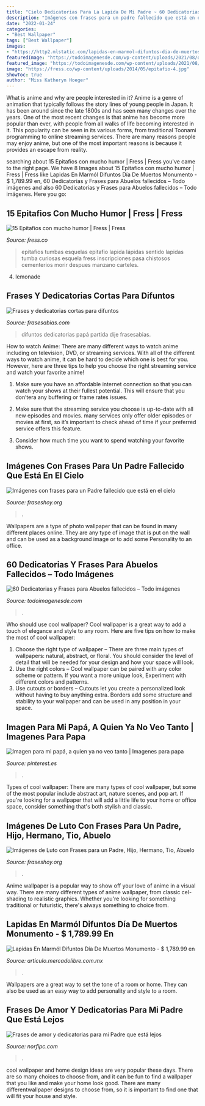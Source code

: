 ```yaml
---
title: "Cielo Dedicatorias Para La Lapida De Mi Padre ~ 60 Dedicatorias Y Frases Para Abuelos Fallecidos – Todo Imágenes"
description: "Imágenes con frases para un padre fallecido que está en el cielo"
date: "2022-01-24"
categories:
- "Best Wallpaper"
tags: ["Best Wallpaper"]
images:
- "https://http2.mlstatic.com/lapidas-en-marmol-difuntos-dia-de-muertos-monumento-D_NQ_NP_892657-MLM28378063212_102018-F.jpg"
featuredImage: "https://todoimagenesde.com/wp-content/uploads/2021/08/dia-de-la-secretaria-768x768.jpg"
featured_image: "https://todoimagenesde.com/wp-content/uploads/2021/08/dia-de-la-secretaria-768x768.jpg"
image: "https://fress.co/wp-content/uploads/2014/05/epitafio-4.jpg"
ShowToc: true
author: "Miss Katheryn Hoeger"
---
```



What is anime and why are people interested in it?
Anime is a genre of animation that typically follows the story lines of young people in Japan. It has been around since the late 1800s and has seen many changes over the years. One of the most recent changes is that anime has become more popular than ever, with people from all walks of life becoming interested in it. This popularity can be seen in its various forms, from traditional Toonami programming to online streaming services. There are many reasons people may enjoy anime, but one of the most important reasons is because it provides an escape from reality.

	

		
searching about 15 Epitafios con mucho humor | Fress | Fress you've came to the right page. We have 8 Images about 15 Epitafios con mucho humor | Fress | Fress like Lapidas En Marmól Difuntos Día De Muertos Monumento - $ 1,789.99 en, 60 Dedicatorias y Frases para Abuelos fallecidos – Todo imágenes and also 60 Dedicatorias y Frases para Abuelos fallecidos – Todo imágenes. Here you go:
		
    
## 15 Epitafios Con Mucho Humor | Fress | Fress

<img loading=lazy src="https://fress.co/wp-content/uploads/2014/05/epitafio-4.jpg" onerror="this.onerror=null;this.src='https://tse1.mm.bing.net/th?id=OIP._M8jedWWz-U5xDoFuYPVhAHaFK&amp;pid=15.1';" alt="15 Epitafios con mucho humor | Fress | Fress">

_Source: fress.co_

>epitafios tumbas esquelas epitafio lapida lápidas sentido lapidas tumba curiosas esquela fress inscripciones pasa chistosos cementerios morir despues manzano carteles. 

	

4. lemonade 

    
## Frases Y Dedicatorias Cortas Para Difuntos

<img loading=lazy src="https://frasesabias.com/wp-content/uploads/2021/06/epitafios-2021-7-1.jpg" onerror="this.onerror=null;this.src='https://tse1.mm.bing.net/th?id=OIP.gWXcqohP6FDJw3sO7wyqtgHaHa&amp;pid=15.1';" alt="Frases y dedicatorias cortas para difuntos">

_Source: frasesabias.com_

>difuntos dedicatorias papá partida dije frasesabias. 

	

How to watch Anime: There are many different ways to watch anime including on television, DVD, or streaming services.
With all of the different ways to watch anime, it can be hard to decide which one is best for you. However, here are three tips to help you choose the right streaming service and watch your favorite anime!
1. Make sure you have an affordable internet connection so that you can watch your shows at their fullest potential. This will ensure that you don’tera any buffering or frame rates issues.

2. Make sure that the streaming service you choose is up-to-date with all new episodes and movies. many services only offer older episodes or movies at first, so it’s important to check ahead of time if your preferred service offers this feature.

3. Consider how much time you want to spend watching your favorite shows.

    
## Imágenes Con Frases Para Un Padre Fallecido Que Está En El Cielo

<img loading=lazy src="https://fraseshoy.org/wp-content/uploads/2016/03/Frases-para-un-padre-que-falleció-10.jpg" onerror="this.onerror=null;this.src='https://tse1.mm.bing.net/th?id=OIP.MZ49aH-XuFcB1JrLmRv7RgAAAA&amp;pid=15.1';" alt="Imágenes con frases para un Padre fallecido que está en el cielo">

_Source: fraseshoy.org_

>. 

	



Wallpapers are a type of photo wallpaper that can be found in many different places online. They are any type of image that is put on the wall and can be used as a background image or to add some Personality to an office.

    
## 60 Dedicatorias Y Frases Para Abuelos Fallecidos – Todo Imágenes

<img loading=lazy src="https://todoimagenesde.com/wp-content/uploads/2021/08/dia-de-la-secretaria-768x768.jpg" onerror="this.onerror=null;this.src='https://tse1.mm.bing.net/th?id=OIP.qAEP9DjcPX-FWK3elFCZXgHaHa&amp;pid=15.1';" alt="60 Dedicatorias y Frases para Abuelos fallecidos – Todo imágenes">

_Source: todoimagenesde.com_

>. 

	

Who should use cool wallpaper?
Cool wallpaper is a great way to add a touch of elegance and style to any room. Here are five tips on how to make the most of cool wallpaper: 
1) Choose the right type of wallpaper – There are three main types of wallpapers: natural, abstract, or floral. You should consider the level of detail that will be needed for your design and how your space will look. 
2) Use the right colors – Cool wallpaper can be paired with any color scheme or pattern. If you want a more unique look, Experiment with different colors and patterns. 
3) Use cutouts or borders – Cutouts let you create a personalized look without having to buy anything extra. Borders add some structure and stability to your wallpaper and can be used in any position in your space.

    
## Imagen Para Mi Papá, A Quien Ya No Veo Tanto | Imagenes Para Papa

<img loading=lazy src="https://i.pinimg.com/736x/c6/42/10/c6421075270fe87ea5cb810804cab6d4--gabi.jpg" onerror="this.onerror=null;this.src='https://tse1.mm.bing.net/th?id=OIP.6L6Tc8SVkDwSGbgbiPP0QgHaHa&amp;pid=15.1';" alt="Imagen para mi papá, a quien ya no veo tanto | Imagenes para papa">

_Source: pinterest.es_

>. 

	

Types of cool wallpaper:
There are many types of cool wallpaper, but some of the most popular include abstract art, nature scenes, and pop art. If you're looking for a wallpaper that will add a little life to your home or office space, consider something that's both stylish and classic.

    
## Imágenes De Luto Con Frases Para Un Padre, Hijo, Hermano, Tio, Abuelo

<img loading=lazy src="https://fraseshoy.org/wp-content/uploads/2018/03/dedicatorias-para-un-hijo-fallecido8.jpg" onerror="this.onerror=null;this.src='https://tse3.mm.bing.net/th?id=OIP.Yk3lTrc-8XyYkYmx-GxS8wAAAA&amp;pid=15.1';" alt="Imágenes de Luto con Frases para un Padre, Hijo, Hermano, Tio, Abuelo">

_Source: fraseshoy.org_

>. 

	

Anime wallpaper is a popular way to show off your love of anime in a visual way. There are many different types of anime wallpaper, from classic cel-shading to realistic graphics. Whether you're looking for something traditional or futuristic, there's always something to choice from.

    
## Lapidas En Marmól Difuntos Día De Muertos Monumento - $ 1,789.99 En

<img loading=lazy src="https://http2.mlstatic.com/lapidas-en-marmol-difuntos-dia-de-muertos-monumento-D_NQ_NP_892657-MLM28378063212_102018-F.jpg" onerror="this.onerror=null;this.src='https://tse3.mm.bing.net/th?id=OIP.EYoZdDyW4J4wd6fUUN8ydQHaFj&amp;pid=15.1';" alt="Lapidas En Marmól Difuntos Día De Muertos Monumento - $ 1,789.99 en">

_Source: articulo.mercadolibre.com.mx_

>. 

	

Wallpapers are a great way to set the tone of a room or home. They can also be used as an easy way to add personality and style to a room.

    
## Frases De Amor Y Dedicatorias Para Mi Padre Que Está Lejos

<img loading=lazy src="http://norfipc.com/fotos/padres/padre-como-tu-ninguno.jpeg" onerror="this.onerror=null;this.src='https://tse1.mm.bing.net/th?id=OIP.QgoxXuaJEW52uCFfavI_9gHaE8&amp;pid=15.1';" alt="Frases de amor y dedicatorias para mi Padre que está lejos">

_Source: norfipc.com_

>. 

	

cool wallpaper and home design ideas are very popular these days. There are so many choices to choose from, and it can be fun to find a wallpaper that you like and make your home look good. There are many differentwallpaper designs to choose from, so it is important to find one that will fit your house and style.

